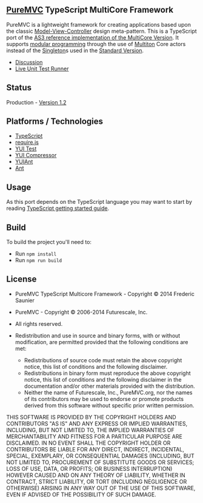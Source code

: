 ## [PureMVC](http://puremvc.github.com/) TypeScript MultiCore Framework
PureMVC is a lightweight framework for creating applications based upon the classic [Model-View-Controller](http://en.wikipedia.org/wiki/Model-view-controller) design meta-pattern. This is a TypeScript port of the [AS3 reference implementation of the MultiCore Version](https://github.com/PureMVC/puremvc-as3-multicore-framework/wiki). It supports [modular programming](http://en.wikipedia.org/wiki/Modular_programming) through the use of [Multiton](http://en.wikipedia.org/wiki/Multiton) Core actors instead of the [Singleton](http://en.wikipedia.org/wiki/Singleton_pattern)s used in the [Standard Version](https://github.com/PureMVC/puremvc-typescript-standard-framework/wiki).

* [Discussion](http://forums.puremvc.org/index.php?board=113.0)
* [Live Unit Test Runner](http://puremvc.org/pages/demos/TS/PureMVC_TS_MultiCore_UnitTests/)

## Status
Production - [Version 1.2](https://github.com/PureMVC/puremvc-typescript-multicore-framework/blob/master/CHANGELOG.md)

## Platforms / Technologies
* [TypeScript](http://www.typescriptlang.org/)
* [require.js](http://jqueryui.com/)
* [YUI Test](https://github.com/yui/yuitest)
* [YUI Compressor](http://developer.yahoo.com/yui/compressor/)
* [YUIAnt](http://www.ubik-ingenierie.com/miscellanous/YUIAnt/)
* [Ant](http://ant.apache.org/)

## Usage

As this port depends on the TypeScript language you may want to start by reading [TypeScript getting started guide](http://www.typescriptlang.org/).

## Build

To build the project you'll need to:
- Run `npm install`
- Run `npm run build`

## License
* PureMVC TypeScript Multicore Framework - Copyright © 2014 Frederic Saunier
* PureMVC - Copyright © 2006-2014 Futurescale, Inc.
* All rights reserved.

* Redistribution and use in source and binary forms, with or without modification, are permitted provided that the following conditions are met:

  * Redistributions of source code must retain the above copyright notice, this list of conditions and the following disclaimer.
  * Redistributions in binary form must reproduce the above copyright notice, this list of conditions and the following disclaimer in the documentation and/or other materials provided with the distribution.
  * Neither the name of Futurescale, Inc., PureMVC.org, nor the names of its contributors may be used to endorse or promote products derived from this software without specific prior written permission.

THIS SOFTWARE IS PROVIDED BY THE COPYRIGHT HOLDERS AND CONTRIBUTORS "AS IS" AND ANY EXPRESS OR IMPLIED WARRANTIES, INCLUDING, BUT NOT LIMITED TO, THE IMPLIED WARRANTIES OF MERCHANTABILITY AND FITNESS FOR A PARTICULAR PURPOSE ARE DISCLAIMED. IN NO EVENT SHALL THE COPYRIGHT HOLDER OR CONTRIBUTORS BE LIABLE FOR ANY DIRECT, INDIRECT, INCIDENTAL, SPECIAL, EXEMPLARY, OR CONSEQUENTIAL DAMAGES (INCLUDING, BUT NOT LIMITED TO, PROCUREMENT OF SUBSTITUTE GOODS OR SERVICES; LOSS OF USE, DATA, OR PROFITS; OR BUSINESS INTERRUPTION) HOWEVER CAUSED AND ON ANY THEORY OF LIABILITY, WHETHER IN CONTRACT, STRICT LIABILITY, OR TORT (INCLUDING NEGLIGENCE OR OTHERWISE) ARISING IN ANY WAY OUT OF THE USE OF THIS SOFTWARE, EVEN IF ADVISED OF THE POSSIBILITY OF SUCH DAMAGE.
